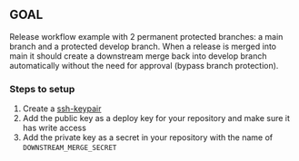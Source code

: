 ## GOAL
Release workflow example with 2 permanent protected branches: a main branch and a protected develop branch.
When a release is merged into main it should create a downstream merge back into develop branch automatically without the need for approval (bypass branch protection).

### Steps to setup
1. Create a [ssh-keypair](https://docs.github.com/en/authentication/connecting-to-github-with-ssh/generating-a-new-ssh-key-and-adding-it-to-the-ssh-agent#generating-a-new-ssh-key)
2. Add the public key as a deploy key for your repository and make sure it has write access
3. Add the private key as a secret in your repository with the name of `DOWNSTREAM_MERGE_SECRET`